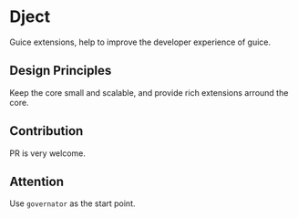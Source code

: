 # Dject
Guice extensions, help to improve the developer experience of guice. 

## Design Principles
Keep the core small and scalable, and provide rich extensions arround the core.

## Contribution
PR is very welcome.

## Attention
Use `governator` as the start point.